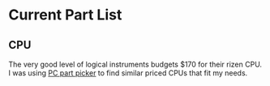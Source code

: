 # Current Part List

## CPU

The very good level of logical instruments budgets $170 for their rizen CPU. I was using [PC part picker](https://pcpartpicker.com/) to find similar priced CPUs that fit my needs.

